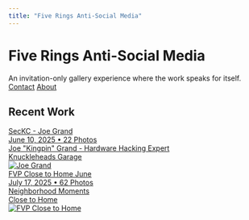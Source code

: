 ```yaml
---
title: "Five Rings Anti-Social Media"
---
```


# Five Rings Anti-Social Media

<div class="site-tagline">
An invitation-only gallery experience where the work speaks for itself.
</div>

<div class="site-navigation-prominent">
  <a href="/contact/" class="nav-link-prominent">Contact</a>
  <a href="/about/" class="nav-link-prominent">About</a>
</div>

## Recent Work

<div class="gallery-grid">
  <a href="/events/seckc-joe-grand/" class="gallery-item">
    <div class="gallery-info">
      <div class="gallery-title">SecKC - Joe Grand</div>
      <div class="gallery-meta">June 10, 2025 • 22 Photos</div>
      <div class="gallery-speaker">Joe "Kingpin" Grand - Hardware Hacking Expert</div>
      <div class="gallery-venue">Knuckleheads Garage</div>
    </div>
    <div class="gallery-thumbnail">
      <img src="/images/joe-grand-thumbnail.jpg" alt="Joe Grand" class="gallery-thumb-img">
    </div>
  </a>
  
  <a href="/galleries/fvp-close-to-home-june/" class="gallery-item">
    <div class="gallery-info">
      <div class="gallery-title">FVP Close to Home June</div>
      <div class="gallery-meta">July 17, 2025 • 62 Photos</div>
      <div class="gallery-speaker">Neighborhood Moments</div>
      <div class="gallery-venue">Close to Home</div>
    </div>
    <div class="gallery-thumbnail">
      <img src="/images/fvp-close-to-home-june/2025-07-17-fvp-close-to-home-june-060.jpg" alt="FVP Close to Home" class="gallery-thumb-img">
    </div>
  </a>
  
</div>

